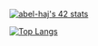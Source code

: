 <a href="https://github.com/oakoudad/badge42"><img src="https://badge.mediaplus.ma/colorfulwaves/abel-haj" alt="abel-haj's 42 stats" /></a>

[![Top Langs](https://github-readme-stats.vercel.app/api/top-langs/?username=abel-haj&layout=compact)](https://github.com/abel-haj/SNACK_AI)
